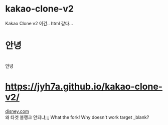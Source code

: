 # kakao-clone-v2
 Kakao Clone v2
이건.. html  같다...
<h1>안녕</h1> <br/>
안녕
<h1><a href="https://jyh7a.github.io/kakao-clone-v2/" target="_blank" title="dddddd">https://jyh7a.github.io/kakao-clone-v2/</a></h1>
<a href="http://www.disney.com" target="_blank">disney.com</a> <br/>
왜 타겟 블랭크 안되냐;;;
What the fork! Why doesn't work target _blank?